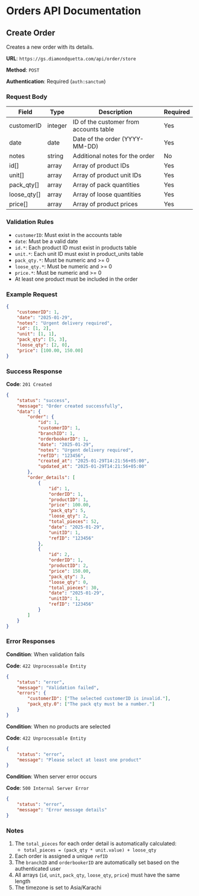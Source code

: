 # Orders API Documentation

## Create Order

Creates a new order with its details.

**URL**: `https://gs.diamondquetta.com/api/order/store`

**Method**: `POST`

**Authentication**: Required (`auth:sanctum`)

### Request Body

| Field | Type | Description | Required |
|-------|------|-------------|-----------|
| customerID | integer | ID of the customer from accounts table | Yes |
| date | date | Date of the order (YYYY-MM-DD) | Yes |
| notes | string | Additional notes for the order | No |
| id[] | array | Array of product IDs | Yes |
| unit[] | array | Array of product unit IDs | Yes |
| pack_qty[] | array | Array of pack quantities | Yes |
| loose_qty[] | array | Array of loose quantities | Yes |
| price[] | array | Array of product prices | Yes |

### Validation Rules

- `customerID`: Must exist in the accounts table
- `date`: Must be a valid date
- `id.*`: Each product ID must exist in products table
- `unit.*`: Each unit ID must exist in product_units table
- `pack_qty.*`: Must be numeric and >= 0
- `loose_qty.*`: Must be numeric and >= 0
- `price.*`: Must be numeric and >= 0
- At least one product must be included in the order

### Example Request

```json
{
    "customerID": 1,
    "date": "2025-01-29",
    "notes": "Urgent delivery required",
    "id": [1, 2],
    "unit": [1, 1],
    "pack_qty": [5, 3],
    "loose_qty": [2, 0],
    "price": [100.00, 150.00]
}
```

### Success Response

**Code**: `201 Created`

```json
{
    "status": "success",
    "message": "Order created successfully",
    "data": {
        "order": {
            "id": 1,
            "customerID": 1,
            "branchID": 1,
            "orderbookerID": 1,
            "date": "2025-01-29",
            "notes": "Urgent delivery required",
            "refID": "123456",
            "created_at": "2025-01-29T14:21:56+05:00",
            "updated_at": "2025-01-29T14:21:56+05:00"
        },
        "order_details": [
            {
                "id": 1,
                "orderID": 1,
                "productID": 1,
                "price": 100.00,
                "pack_qty": 5,
                "loose_qty": 2,
                "total_pieces": 52,
                "date": "2025-01-29",
                "unitID": 1,
                "refID": "123456"
            },
            {
                "id": 2,
                "orderID": 1,
                "productID": 2,
                "price": 150.00,
                "pack_qty": 3,
                "loose_qty": 0,
                "total_pieces": 30,
                "date": "2025-01-29",
                "unitID": 1,
                "refID": "123456"
            }
        ]
    }
}
```

### Error Responses

**Condition**: When validation fails

**Code**: `422 Unprocessable Entity`
```json
{
    "status": "error",
    "message": "Validation failed",
    "errors": {
        "customerID": ["The selected customerID is invalid."],
        "pack_qty.0": ["The pack qty must be a number."]
    }
}
```

**Condition**: When no products are selected

**Code**: `422 Unprocessable Entity`
```json
{
    "status": "error",
    "message": "Please select at least one product"
}
```

**Condition**: When server error occurs

**Code**: `500 Internal Server Error`
```json
{
    "status": "error",
    "message": "Error message details"
}
```

### Notes

1. The `total_pieces` for each order detail is automatically calculated:
   - `total_pieces = (pack_qty * unit.value) + loose_qty`
2. Each order is assigned a unique `refID`
3. The `branchID` and `orderbookerID` are automatically set based on the authenticated user
4. All arrays (`id`, `unit`, `pack_qty`, `loose_qty`, `price`) must have the same length
5. The timezone is set to Asia/Karachi
